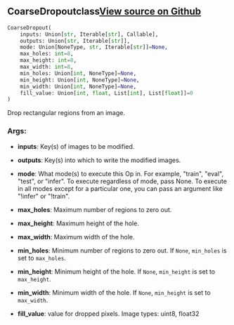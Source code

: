 ## CoarseDropout<span class="tag">class</span><a class="sourcelink" href=https://github.com/fastestimator/fastestimator/blob/r1.0/fastestimator/op/numpyop/univariate/coarse_dropout.py/#L22-L64>View source on Github</a>
```python
CoarseDropout(
	inputs: Union[str, Iterable[str], Callable],
	outputs: Union[str, Iterable[str]],
	mode: Union[NoneType, str, Iterable[str]]=None,
	max_holes: int=8,
	max_height: int=8,
	max_width: int=8,
	min_holes: Union[int, NoneType]=None,
	min_height: Union[int, NoneType]=None,
	min_width: Union[int, NoneType]=None,
	fill_value: Union[int, float, List[int], List[float]]=0
)
```
Drop rectangular regions from an image.


<h3>Args:</h3>


* **inputs**: Key(s) of images to be modified.

* **outputs**: Key(s) into which to write the modified images.

* **mode**: What mode(s) to execute this Op in. For example, "train", "eval", "test", or "infer". To execute regardless of mode, pass None. To execute in all modes except for a particular one, you can pass an argument like "!infer" or "!train".

* **max_holes**: Maximum number of regions to zero out.

* **max_height**: Maximum height of the hole.

* **max_width**: Maximum width of the hole.

* **min_holes**: Minimum number of regions to zero out. If `None`, `min_holes` is set to `max_holes`.

* **min_height**: Minimum height of the hole. If `None`, `min_height` is set to `max_height`.

* **min_width**: Minimum width of the hole. If `None`, `min_height` is set to `max_width`.

* **fill_value**: value for dropped pixels. Image types: uint8, float32

